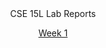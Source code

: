 <div align="center"> 
CSE 15L Lab Reports 

[Week 1](https://emmaz12.github.io/cse15l-lab-reports/CSE-15L-Week-1-Lab-Report.html)

</div>



